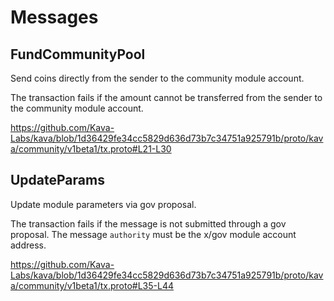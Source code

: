<!--
order: 3
-->

# Messages

## FundCommunityPool

Send coins directly from the sender to the community module account.

The transaction fails if the amount cannot be transferred from the sender to the community module account.

https://github.com/Kava-Labs/kava/blob/1d36429fe34cc5829d636d73b7c34751a925791b/proto/kava/community/v1beta1/tx.proto#L21-L30

## UpdateParams

Update module parameters via gov proposal.

The transaction fails if the message is not submitted through a gov proposal.
The message `authority` must be the x/gov module account address.

https://github.com/Kava-Labs/kava/blob/1d36429fe34cc5829d636d73b7c34751a925791b/proto/kava/community/v1beta1/tx.proto#L35-L44
